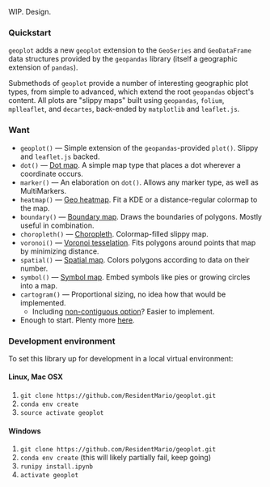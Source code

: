 WIP. Design.

### Quickstart

`geoplot` adds a new `geoplot` extension to the `GeoSeries` and `GeoDataFrame` data structures provided by the
`geopandas` library (itself a geographic extension of `pandas`).

Submethods of `geoplot` provide a number of interesting geographic plot types, from simple to advanced, which extend
the root `geopandas` object's content. All plots are "slippy maps" built using `geopandas`, `folium`,
`mplleaflet`, and `decartes`, back-ended by `matplotlib` and `leaflet.js`.

### Want

* `geoplot()` &mdash; Simple extension of the `geopandas`-provided `plot()`. Slippy and `leaflet.js` backed.
* `dot()` &mdash; [Dot map](https://raw.githubusercontent.com/andrea-cuttone/geoplotlib/master/examples/screenshots/dotdensity.png).
A simple map type that places a dot wherever a coordinate occurs.
* `marker()` &mdash; An elaboration on `dot()`. Allows any marker type, as well as MultiMarkers.
* `heatmap()` &mdash; [Geo heatmap](https://raw.githubusercontent.com/andrea-cuttone/geoplotlib/master/examples/screenshots/kde1.png).
Fit a KDE or a distance-regular colormap to the map.
* `boundary()` &mdash; [Boundary map](https://raw.githubusercontent.com/andrea-cuttone/geoplotlib/master/examples/screenshots/shapefiles.png).
Draws the boundaries of polygons. Mostly useful in combination.
* `choropleth()` &mdash; [Choropleth](https://raw.githubusercontent.com/andrea-cuttone/geoplotlib/master/examples/screenshots/choropleth.png).
Colormap-filled slippy map.
* `voronoi()` &mdash; [Voronoi tesselation](https://raw.githubusercontent.com/andrea-cuttone/geoplotlib/master/examples/screenshots/voronoi-filled.png).
Fits polygons around points that map by minimizing distance.
* `spatial()` &mdash; [Spatial map](https://raw.githubusercontent.com/andrea-cuttone/geoplotlib/master/examples/screenshots/graph-flights.png).
Colors polygons according to data on their number.
* `symbol()` &mdash; [Symbol map](symbol.png). Embed symbols like pies or growing circles into a map.
* `cartogram()` &mdash; Proportional sizing, no idea how that would be implemented.
    * Including [non-contiguous option](http://bl.ocks.org/mbostock/4055908)? Easier to implement.
* Enough to start. Plenty more [here](https://github.com/andrea-cuttone/geoplotlib/tree/master/examples/screenshots).

### Development environment

To set this library up for development in a local virtual environment:

#### Linux, Mac OSX

1. `git clone https://github.com/ResidentMario/geoplot.git`
2. `conda env create`
3. `source activate geoplot`

#### Windows

1. `git clone https://github.com/ResidentMario/geoplot.git`
2. `conda env create` (this will likely partially fail, keep going)
3. `runipy install.ipynb`
4. `activate geoplot`
